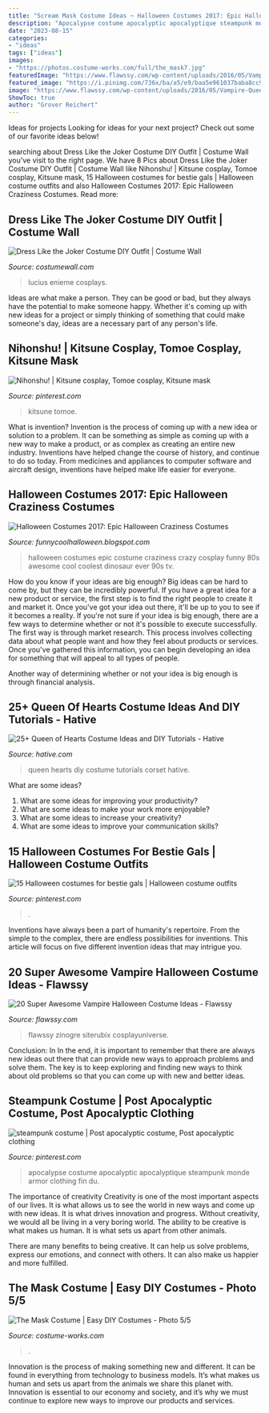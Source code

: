 ```yaml
---
title: "Scream Mask Costume Ideas ~ Halloween Costumes 2017: Epic Halloween Craziness Costumes"
description: "Apocalypse costume apocalyptic apocalyptique steampunk monde armor clothing fin du"
date: "2023-08-15"
categories:
- "ideas"
tags: ["ideas"]
images:
- "https://photos.costume-works.com/full/the_mask7.jpg"
featuredImage: "https://www.flawssy.com/wp-content/uploads/2016/05/Vampire-Queen-Halloween-Costume.jpg"
featured_image: "https://i.pinimg.com/736x/ba/a5/e9/baa5e961037baba8cc9e3a491836ffbd.jpg"
image: "https://www.flawssy.com/wp-content/uploads/2016/05/Vampire-Queen-Halloween-Costume.jpg"
ShowToc: true
author: "Grover Reichert"
---
```



Ideas for projects
Looking for ideas for your next project? Check out some of our favorite ideas below!

	

		
searching about Dress Like the Joker Costume DIY Outfit | Costume Wall you've visit to the right page. We have 8 Pics about Dress Like the Joker Costume DIY Outfit | Costume Wall like Nihonshu! | Kitsune cosplay, Tomoe cosplay, Kitsune mask, 15 Halloween costumes for bestie gals | Halloween costume outfits and also Halloween Costumes 2017: Epic Halloween Craziness Costumes. Read more:
		
    
## Dress Like The Joker Costume DIY Outfit | Costume Wall

<img loading=lazy src="http://cdn.costumewall.com/wp-content/uploads/2015/10/joker-dark-knight-cosplay-6.jpg" onerror="this.onerror=null;this.src='https://tse1.mm.bing.net/th?id=OIP.I34iXdvhHaBl21AChmHCmQHaLH&amp;pid=15.1';" alt="Dress Like the Joker Costume DIY Outfit | Costume Wall">

_Source: costumewall.com_

>lucius enieme cosplays. 

	

Ideas are what make a person. They can be good or bad, but they always have the potential to make someone happy. Whether it's coming up with new ideas for a project or simply thinking of something that could make someone's day, ideas are a necessary part of any person's life.

    
## Nihonshu! | Kitsune Cosplay, Tomoe Cosplay, Kitsune Mask

<img loading=lazy src="https://i.pinimg.com/736x/41/1f/80/411f80037f0269a5135c70469fb96c65.jpg" onerror="this.onerror=null;this.src='https://tse3.mm.bing.net/th?id=OIP.2WTsDgxEK3yQDSZp0zaMpAHaJ3&amp;pid=15.1';" alt="Nihonshu! | Kitsune cosplay, Tomoe cosplay, Kitsune mask">

_Source: pinterest.com_

>kitsune tomoe. 

	

What is invention?
Invention is the process of coming up with a new idea or solution to a problem. It can be something as simple as coming up with a new way to make a product, or as complex as creating an entire new industry. Inventions have helped change the course of history, and continue to do so today. From medicines and appliances to computer software and aircraft design, inventions have helped make life easier for everyone.

    
## Halloween Costumes 2017: Epic Halloween Craziness Costumes

<img loading=lazy src="http://1.bp.blogspot.com/-FVh-G9mWfRk/UjO1I4nyJTI/AAAAAAAAHbM/WUERdjag0m8/s1600/crazy-halloween-costume-ideas-part2-18.jpg" onerror="this.onerror=null;this.src='https://tse1.mm.bing.net/th?id=OIP.Hcy230jgiWFiKLNJMGTA6AHaKH&amp;pid=15.1';" alt="Halloween Costumes 2017: Epic Halloween Craziness Costumes">

_Source: funnycoolhalloween.blogspot.com_

>halloween costumes epic costume craziness crazy cosplay funny 80s awesome cool coolest dinosaur ever 90s tv. 

	

How do you know if your ideas are big enough?
Big ideas can be hard to come by, but they can be incredibly powerful. If you have a great idea for a new product or service, the first step is to find the right people to create it and market it. Once you've got your idea out there, it'll be up to you to see if it becomes a reality. If you're not sure if your idea is big enough, there are a few ways to determine whether or not it's possible to execute successfully. 
The first way is through market research. This process involves collecting data about what people want and how they feel about products or services. Once you've gathered this information, you can begin developing an idea for something that will appeal to all types of people. 

Another way of determining whether or not your idea is big enough is through financial analysis.

    
## 25+ Queen Of Hearts Costume Ideas And DIY Tutorials - Hative

<img loading=lazy src="https://hative.com/wp-content/uploads/2015/10/queen-of-hearts-costume-ideas/8-queen-of-hearts-costume-ideas-and-diy-tutorials.jpg" onerror="this.onerror=null;this.src='https://tse4.mm.bing.net/th?id=OIP.Syr2Yaq6vcu_svrADyVjTgHaLH&amp;pid=15.1';" alt="25+ Queen of Hearts Costume Ideas and DIY Tutorials - Hative">

_Source: hative.com_

>queen hearts diy costume tutorials corset hative. 

	

What are some ideas?
1. What are some ideas for improving your productivity?
2. What are some ideas to make your work more enjoyable?
3. What are some ideas to increase your creativity?
4. What are some ideas to improve your communication skills?

    
## 15 Halloween Costumes For Bestie Gals | Halloween Costume Outfits

<img loading=lazy src="https://i.pinimg.com/736x/31/76/f9/3176f9baab73f3148a99599ac44c98ec.jpg" onerror="this.onerror=null;this.src='https://tse1.mm.bing.net/th?id=OIP.WJ4ltmYuR5HXW1AkBTTLzwHaLE&amp;pid=15.1';" alt="15 Halloween costumes for bestie gals | Halloween costume outfits">

_Source: pinterest.com_

>. 

	

Inventions have always been a part of humanity's repertoire. From the simple to the complex, there are endless possibilities for inventions. This article will focus on five different invention ideas that may intrigue you.

    
## 20 Super Awesome Vampire Halloween Costume Ideas - Flawssy

<img loading=lazy src="https://www.flawssy.com/wp-content/uploads/2016/05/Vampire-Queen-Halloween-Costume.jpg" onerror="this.onerror=null;this.src='https://tse1.mm.bing.net/th?id=OIP.QCseCam5IEWTJlrrZsgeBAHaKt&amp;pid=15.1';" alt="20 Super Awesome Vampire Halloween Costume Ideas - Flawssy">

_Source: flawssy.com_

>flawssy zinogre siterubix cosplayuniverse. 

	

Conclusion: In
In the end, it is important to remember that there are always new ideas out there that can provide new ways to approach problems and solve them. The key is to keep exploring and finding new ways to think about old problems so that you can come up with new and better ideas.

    
## Steampunk Costume | Post Apocalyptic Costume, Post Apocalyptic Clothing

<img loading=lazy src="https://i.pinimg.com/736x/ba/a5/e9/baa5e961037baba8cc9e3a491836ffbd.jpg" onerror="this.onerror=null;this.src='https://tse3.mm.bing.net/th?id=OIP.TEfBTuRAMkRxsGoXGm_qdwHaLI&amp;pid=15.1';" alt="steampunk costume | Post apocalyptic costume, Post apocalyptic clothing">

_Source: pinterest.com_

>apocalypse costume apocalyptic apocalyptique steampunk monde armor clothing fin du. 

	

The importance of creativity
Creativity is one of the most important aspects of our lives. It is what allows us to see the world in new ways and come up with new ideas. It is what drives innovation and progress.
Without creativity, we would all be living in a very boring world. The ability to be creative is what makes us human. It is what sets us apart from other animals.

There are many benefits to being creative. It can help us solve problems, express our emotions, and connect with others. It can also make us happier and more fulfilled.

    
## The Mask Costume | Easy DIY Costumes - Photo 5/5

<img loading=lazy src="https://photos.costume-works.com/full/the_mask7.jpg" onerror="this.onerror=null;this.src='https://tse4.mm.bing.net/th?id=OIP.4cr1l2uJSXHAnZsa-ggpTgHaJ3&amp;pid=15.1';" alt="The Mask Costume | Easy DIY Costumes - Photo 5/5">

_Source: costume-works.com_

>. 

	

Innovation is the process of making something new and different. It can be found in everything from technology to business models. It’s what makes us human and sets us apart from the animals we share this planet with. Innovation is essential to our economy and society, and it’s why we must continue to explore new ways to improve our products and services.

